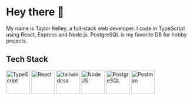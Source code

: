 # Hey there 👋

My name is Taylor Kelley, a full-stack web developer. I code in TypeScript using React, Express and Node.js. PostgreSQL is my favorite DB for hobby projects.

## Tech Stack

<div>
	<img width="64" src="https://github.com/user-attachments/assets/0f1dd7b4-0aff-4065-bc20-63d25685a5d8" title="TypeScript" />
	<img width="64" src="https://github.com/user-attachments/assets/0750d293-ae1a-4d82-bc5c-d6196abffdcd" title="React" />
	<img width="64" src="https://github.com/user-attachments/assets/fd364a0f-3f41-4b9b-923a-4d7935d78ac4" title="tailwindcss" />
	<img width="64" src="https://github.com/user-attachments/assets/6ebbd893-aaf0-43d9-b6ca-a4ae1e0ae9c8" title="Node JS" />
	<img width="64" src="https://github.com/user-attachments/assets/03da8be7-a983-47cf-8ed9-2d82cc815b04" title="PostgreSQL" />
	<img width="64" src="https://github.com/user-attachments/assets/c4fc064c-0c07-4987-acbc-fe91aa430431" title="Postman" />
</div>
